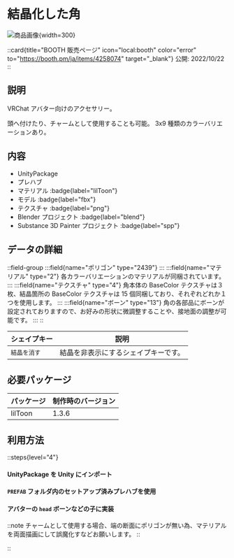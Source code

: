 # 結晶化した角

![商品画像](/graphics/item_crystal_horn.png){width=300}

::card{title="BOOTH 販売ページ" icon="local:booth" color="error" to="https://booth.pm/ja/items/4258074" target="\_blank"}
公開: 2022/10/22
::

## 説明

VRChat アバター向けのアクセサリー。

頭へ付けたり、チャームとして使用することも可能。
3x9 種類のカラーバリエーションあり。

## 内容

- UnityPackage
- プレハブ
- マテリアル :badge{label="lilToon"}
- モデル :badge{label="fbx"}
- テクスチャ :badge{label="png"}
- Blender プロジェクト :badge{label="blend"}
- Substance 3D Painter プロジェクト :badge{label="spp"}

## データの詳細

::field-group
:::field{name="ポリゴン" type="2439"}
:::
:::field{name="マテリアル" type="2"}
各カラーバリエーションのマテリアルが同梱されています。
:::
:::field{name="テクスチャ" type="4"}
角本体の BaseColor テクスチャは３枚、結晶箇所の BaseColor テクスチャは 15 個同梱しており、それぞれどれか１つを使用します。
:::
:::field{name="ボーン" type="13"}
角の各部品にボーンが設定されておりますので、お好みの形状に微調整することや、接地面の調整が可能です。
:::
::

| シェイプキー | 説明                                 |
| ------------ | ------------------------------------ |
| `結晶を消す` | 結晶を非表示にするシェイプキーです。 |

## 必要パッケージ

| パッケージ | 制作時のバージョン |
| ---------- | ------------------ |
| lilToon    | 1.3.6              |

## 利用方法

::steps{level="4"}

#### UnityPackage を Unity にインポート

#### `PREFAB` フォルダ内のセットアップ済みプレハブを使用

#### アバターの `head` ボーンなどの子に実装

::note
チャームとして使用する場合、端の断面にポリゴンが無い為、マテリアルを両面描画にして誤魔化すなどお願いします。
::

::
